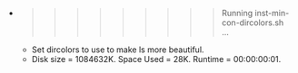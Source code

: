 * >>>>>>>>> Running inst-min-con-dircolors.sh ...
  * Set dircolors to use  to make ls more beautiful.
  * Disk size = 1084632K. Space Used = 28K. Runtime = 00:00:00:01.
